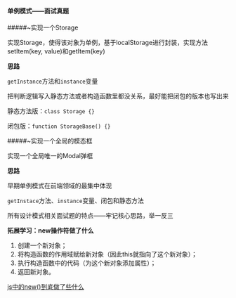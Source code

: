 #### 单例模式——面试真题



#####~实现一个Storage

实现Storage，使得该对象为单例，基于localStorage进行封装，实现方法setItem(key, value)和getItem(key)

**思路**

`getInstance`方法和`instance`变量

把判断逻辑写入静态方法或者构造函数里都没关系，最好能把闭包的版本也写出来

静态方法版：`class Storage {}`

闭包版：`function StorageBase() {}`



#####~实现一个全局的模态框

实现一个全局唯一的Modal弹框

**思路**

早期单例模式在前端领域的最集中体现

`getInstace`方法、`instance`变量、闭包和静态方法



所有设计模式相关面试题的特点——牢记核心思路，举一反三



**拓展学习：new操作符做了什么**

1. 创建一个新对象；
2. 将构造函数的作用域赋给新对象（因此this就指向了这个新对象）；
3. 执行构造函数中的代码（为这个新对象添加属性）；
4. 返回新对象。

[js中的new()到底做了些什么](https://www.cnblogs.com/faith3/p/6209741.html)

